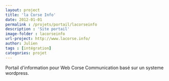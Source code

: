 ```yaml
---
layout: project
title: 'la Corse Info'
date: 2012-01-01
permalink : /projets/portail/lacorseinfo
description : 'Site portail'
image-folder : lacorseinfo
url-project: http://www.lacorse.info/
author: Julien
tags : [intégration]
categories: projet
---
```


Portail d'information pour Web Corse Communication basé sur un systeme wordpress.